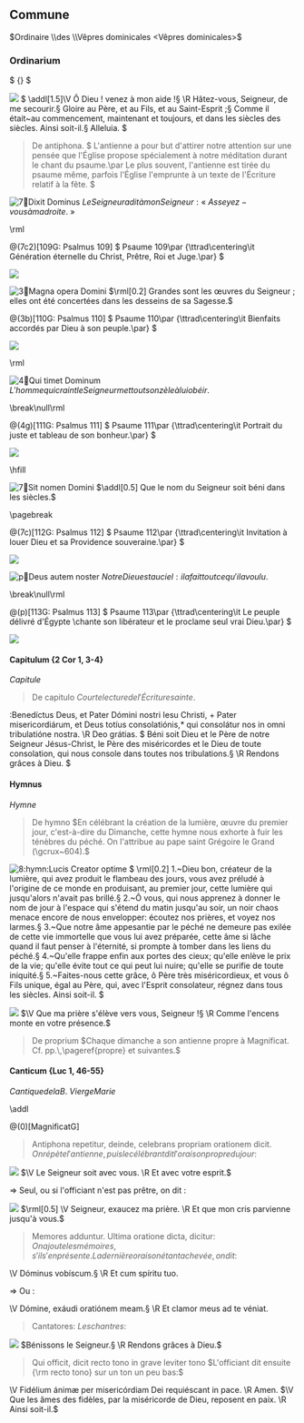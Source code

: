 ## Commune

$Ordinaire \\des \\Vêpres dominicales <Vêpres dominicales>$

### Ordinarium

$ {} <Ordinaire>$

![](deus_in_adiutorium)
$
\addl[1.5]\V Ô Dieu ! venez à mon aide !§
\R Hâtez-vous, Seigneur, de me secourir.§
Gloire au Père, et au Fils, et au Saint-Esprit ;§
Comme il était~au commencement, maintenant et toujours, et dans les siècles des siècles. Ainsi soit-il.§
Alleluia.
$

> De antiphona.
> $
> L'antienne a pour but d'attirer notre attention sur une pensée que l'Église
> propose spécialement à notre méditation durant le chant du psaume.\par
> Le plus souvent, l'antienne est tirée du psaume même, parfois l'Église l'emprunte à un texte
> de l'Écriture relatif à la fête.
> $

![7:ant:Dixit Dominus](dixit_dominus)
$Le Seigneur a dit à mon Seigneur: «~Asseyez-vous à ma droite.~»$

\rml

@(7c2)[109G: Psalmus 109]
$
Psaume 109\par
{\ttrad\centering\it Génération éternelle du Christ, Prêtre, Roi et Juge.\par}
$

![](dixit_dominus.ant)

![3:ant:Magna opera Domini](magna_opera)
$\rml[0.2] Grandes sont les œuvres du Seigneur ; elles ont été concertées dans les desseins de sa Sagesse.$

@(3b)[110G: Psalmus 110]
$
Psaume 110\par
{\ttrad\centering\it Bienfaits accordés par Dieu à son peuple.\par}
$

![](magna_opera.ant)

\rml

![4:ant:Qui timet Dominum](qui_timet)
$L'homme qui craint le Seigneur met tout son zèle à lui obéir.$

\break\null\rml

@(4g)[111G: Psalmus 111]
$
Psaume 111\par
{\ttrad\centering\it Portrait du juste et tableau de son bonheur.\par}
$

![](qui_timet.ant)

\hfill

![7:ant:Sit nomen Domini](sit_nomen)
$\addl[0.5] Que le nom du Seigneur soit béni dans les siècles.$

\pagebreak

@(7c)[112G: Psalmus 112]
$
Psaume 112\par
{\ttrad\centering\it Invitation à louer Dieu et sa Providence souveraine.\par}
$

![](sit_nomen.ant)

![p:ant:Deus autem noster](deus_autem_noster)
$Notre Dieu est au ciel : il a fait tout ce qu'il a voulu.$

\break\null\rml

@(p)[113G: Psalmus 113]
$
Psaume 113\par
{\ttrad\centering\it Le peuple délivré d'Égypte \\chante son libérateur et le proclame seul vrai Dieu.\par}
$

![](deus_autem_noster.ant)

#### Capitulum {2 Cor 1, 3-4}

$Capitule$

> De capitulo
> $Courte lecture de l'Écriture sainte.$

:Benedíctus Deus, et Pater Dómini nostri Iesu Christi, + Pater misericordiárum,
et Deus totíus consolatiónis,\* qui consolátur nos in omni tribulatióne nostra.
\R Deo grátias.
$
Béni soit Dieu et le Père de notre Seigneur Jésus-Christ, le Père des miséricordes
et le Dieu de toute consolation, qui nous console dans toutes nos tribulations.§
\R Rendons grâces à Dieu.
$

#### Hymnus

$Hymne$

> De hymno
> $En célébrant la création de la lumière, œuvre du premier jour, c'est-à-dire
> du Dimanche, cette hymne nous exhorte à fuir les ténèbres du péché.
> On l'attribue au pape saint Grégoire le Grand (\gcrux~604).$

![8:hymn:Lucis Creator optime](lucis_creator_optime)
$
    \rml[0.2] 1.~Dieu bon, créateur de la lumière,
qui avez produit le flambeau des jours,
vous avez préludé à l'origine de ce monde en produisant,
au premier jour, cette lumière qui jusqu'alors n'avait pas brillé.§
    2.~Ô vous, qui nous apprenez à donner le nom de jour à l'espace
qui s'étend du matin jusqu'au soir,
un noir chaos menace encore de nous envelopper:
écoutez nos prières, et voyez nos larmes.§
    3.~Que notre âme appesantie par le péché ne demeure pas exilée
de cette vie immortelle que vous lui avez préparée,
cette âme si lâche quand il faut penser à l'éternité,
si prompte à tomber dans les liens du péché.§
    4.~Qu'elle frappe enfin aux portes des cieux;
qu'elle enlève le prix de la vie;
qu'elle évite tout ce qui peut lui nuire;
qu'elle se purifie de toute iniquité.§
    5.~Faites-nous cette grâce, ô Père très miséricordieux,
et vous ô Fils unique, égal au Père, qui, 
avec l'Esprit consolateur,
régnez dans tous les siècles. Ainsi soit-il.
$

![](dirigatur_domine)
$\V Que ma prière s'élève vers vous, Seigneur !§
\R Comme l'encens monte en votre présence.$

> De proprium
> $Chaque dimanche a son antienne propre à Magnificat. Cf. pp.\,\pageref{propre} et suivantes.$

#### Canticum {Luc 1, 46-55}

$Cantique de la B.~Vierge Marie$

\addl

@(0)[MagnificatG]
${}$

> Antiphona repetitur, deinde, celebrans propriam orationem dicit.
> $On répète l'antienne, puis le célébrant dit l'oraison propre du jour :$

![](dominus_vobiscum)
$\V Le Seigneur soit avec vous. \R Et avec votre esprit.$

=> Seul, ou si l'officiant n'est pas prêtre, on dit :

![](domine_exaudi)
$\rml[0.5] \V Seigneur, exaucez ma prière. \R Et que mon cris parvienne jusqu'à vous.$

> Memores adduntur.
> Ultima oratione dicta, dicitur:
> $On ajoute les mémoires, s'il s'en présente.
> La dernière oraison étant achevée, on dit:$

\V Dóminus vobíscum.§
\R Et cum spíritu tuo.

=> Ou :

\V Dómine, exáudi oratiónem meam.§
\R Et clamor meus ad te véniat.

> Cantatores:
> $Les chantres:$

![](benedicamus_domino)
$Bénissons le Seigneur.§ \R Rendons grâces à Dieu.$

> Qui officit, dicit recto tono in grave leviter tono
> $L'officiant dit ensuite {\rm recto tono} sur un ton un peu bas:$

\V Fidélium ánimæ per misericórdiam Dei requiéscant in pace. \R Amen.
$\V Que les âmes des fidèles, par la miséricorde de Dieu, reposent en paix. \R Ainsi soit-il.$
